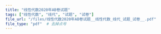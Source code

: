 ```yaml
---
title: "线性代数2020年AB卷试题"
tags: ["线性代数", "线代", "试题", "试卷"]
file_url: "/files/线性代数2020年AB卷试题__线性代数_线代_试题_试卷__.pdf"
file_type: "pdf"  # 去掉点号
---
```




<!-- 文件类型: .pdf -->
<!-- 文件图标: 📄 -->
